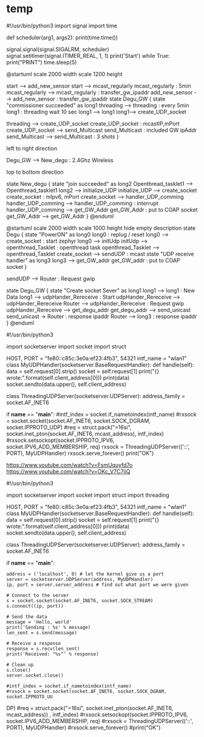 # temp
#!/usr/bin/python3
import signal
import time


def scheduler(arg1, args2):
    print(time.time())

signal.signal(signal.SIGALRM, scheduler)
signal.setitimer(signal.ITIMER_REAL, 1, 1)
print('Start')
while True:
    print("PRINT")
    time.sleep(5)


@startuml
scale 2000 width
scale 1200 height

start --> add_new_sensor
start --> mcast_regularly
mcast_regularly : 5min
mcast_regularly --> mcast_regularly : transfer_gw_ipaddr
add_new_sensor --> add_new_sensor : transfer_gw_ipaddr
state Degu_GW {
  state "commissioner succeeded" as long1
  threading --> threading : every 5min
  long1 : threading wait 10 sec
  long1 --> long1
  long1--> create_UDP_socket

  threading --> create_UDP_socket
  create_UDP_socket : mcastIP,mPort
  create_UDP_socket --> send_Multicast
  send_Multicast : included GW ipAddr
  send_Multicast --> send_Multicast : 3 shots
}

left to right direction

Degu_GW --> New_degu : 2.4Ghz Wireless

top to bottom direction

state New_degu {
  state "join succeeded" as long2
  Openthread_tasklet1 --> Openthread_tasklet1
  long2 --> initialize_UDP
  initialize_UDP --> create_socket
  create_socket : mIpv6, mPort
  create_socket --> handler_UDP_comming
  handler_UDP_comming --> handler_UDP_comming : interrupt
  handler_UDP_comming --> get_GW_Addr
  get_GW_Addr : put to COAP socket
  get_GW_Addr --> get_GW_Addr
}
@enduml

@startuml
scale 2000 width
scale 1000 height
hide empty description
state Degu {
  state "PowerON" as long0
  long0 : replug / reset
  long0 --> create_socket : start zephyr
  long0 --> initUdp
  initUdp --> openthread_Tasklet : openthread task
  openthread_Tasklet --> openthread_Tasklet
  create_socket --> sendUDP : mcast
  state "UDP receive handler" as long3
  long3 --> get_GW_addr
  get_GW_addr : put to COAP socket
}

sendUDP --> Router : Request gwip

state Degu_GW {
  state "Create socket Sever" as long1
  long1 --> long1 : New Data
  long1 --> udpHander_Rereceive : Start
  udpHander_Rereceive --> udpHander_Rereceive
  Router --> udpHander_Rereceive : Request gwip
  udpHander_Rereceive --> get_degu_addr
  get_degu_addr --> send_unicast
  send_unicast -> Router : response ipaddr
  Router --> long3 : response ipaddr
}
@enduml

#!/usr/bin/python3

import socketserver
import socket
import struct

HOST, PORT = "fe80::c85c:3e0a:ef23:4fb3", 54321
intf_name = "wlan1"
class MyUDPHandler(socketserver.BaseRequestHandler):
    def handle(self):
        data = self.request[0].strip()
        socket = self.request[1]
        print("{} wrote:".format(self.client_address[0]))
        print(data)
        socket.sendto(data.upper(), self.client_address)

class ThreadingUDPServer(socketserver.UDPServer):
    address_family = socket.AF_INET6


if __name__ == "__main__":
    #intf_index = socket.if_nametoindex(intf_name)
    #rxsock = socket.socket(socket.AF_INET6, socket.SOCK_DGRAM, socket.IPPROTO_UDP)
    #req = struct.pack("=16si", socket.inet_pton(socket.AF_INET6, mcast_address), intf_index)
    #rxsock.setsockopt(socket.IPPROTO_IPV6, socket.IPV6_ADD_MEMBERSHIP, req)
    rxsock = ThreadingUDPServer(('::', PORT), MyUDPHandler)
    rxsock.serve_forever()
    print("OK")

https://www.youtube.com/watch?v=FsmUquyfd7o
https://www.youtube.com/watch?v=OKc_V7C7jjQ



#!/usr/bin/python3

import socketserver
import socket
import struct
import threading

HOST, PORT = "fe80::c85c:3e0a:ef23:4fb3", 54321
intf_name = "wlan1"
class MyUDPHandler(socketserver.BaseRequestHandler):
    def handle(self):
        data = self.request[0].strip()
        socket = self.request[1]
        print("{} wrote:".format(self.client_address[0]))
        print(data)
        socket.sendto(data.upper(), self.client_address)

class ThreadingUDPServer(socketserver.UDPServer):
    address_family = socket.AF_INET6


if __name__ == "__main__":

    address = ('localhost', 0) # let the kernel give us a port
    server = socketserver.UDPServer(address, MyUDPHandler)
    ip, port = server.server_address # find out what port we were given

    # Connect to the server
    s = socket.socket(socket.AF_INET6, socket.SOCK_STREAM)
    s.connect((ip, port))

    # Send the data
    message = 'Hello, world'
    print('Sending : %s' % message)
    len_sent = s.send(message)

    # Receive a response
    response = s.recv(len_sent)
    print('Received: "%s"' % response)

    # Clean up
    s.close()
    server.socket.close()

    #intf_index = socket.if_nametoindex(intf_name)
    #rxsock = socket.socket(socket.AF_INET6, socket.SOCK_DGRAM, socket.IPPROTO_UU
DP)
    #req = struct.pack("=16si", socket.inet_pton(socket.AF_INET6, mcast_address))
, intf_index)
    #rxsock.setsockopt(socket.IPPROTO_IPV6, socket.IPV6_ADD_MEMBERSHIP, req)
    #rxsock = ThreadingUDPServer(('::', PORT), MyUDPHandler)
    #rxsock.serve_forever()
    #print("OK")
